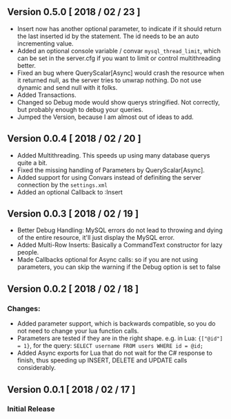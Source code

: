 ## Version 0.5.0 [ 2018 / 02 / 23 ]
* Insert now has another optional parameter, to indicate if it should return the last inserted id by the statement. The id needs to be an auto incrementing value.
* Added an optional console variable / convar `mysql_thread_limit`, which can be set in the server.cfg if you want to limit or control multithreading better.
* Fixed an bug where QueryScalar[Async] would crash the resource when it returned null, as the server tries to unwrap nothing. Do not use dynamic and send null with it folks.
* Added Transactions.
* Changed so Debug mode would show querys stringified. Not correctly, but probably enough to debug your queries.
* Jumped the Version, because I am almost out of ideas to add.

## Version 0.0.4 [ 2018 / 02 / 20 ]
* Added Multithreading. This speeds up using many database querys quite a bit.
* Fixed the missing handling of Parameters by QueryScalar[Async].
* Added support for using Convars instead of definiting the server connection by the `settings.xml`
* Added an optional Callback to :Insert

## Version 0.0.3 [ 2018 / 02 / 19 ] 
* Better Debug Handling: MySQL errors do not lead to throwing and dying of the entire resource, it'll just display the MySQL error.
* Added Multi-Row Inserts: Basically a CommandText constructor for lazy people.
* Made Callbacks optional for Async calls: so if you are not using parameters, you can skip the warning if the Debug option is set to false

## Version 0.0.2 [ 2018 / 02 / 18 ]
### Changes:
* Added parameter support, which is backwards compatible, so you do not need to change your lua function calls.
* Parameters are tested if they are in the right shape. e.g. in Lua: `{["@id"] = 1}`, for the query: `SELECT username FROM users WHERE id = @id;`
* Added Async exports for Lua that do not wait for the C# response to finish, thus speeding up INSERT, DELETE and UPDATE calls considerably.

## Version 0.0.1 [ 2018 / 02 / 17 ]
### Initial Release
